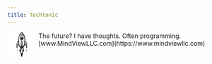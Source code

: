```yaml
---
title: Techtonic
---
```

<head>
<link rel="shortcut icon" type="image/webp" href="RocketForFavicon-transformed.webp">
</head>
<p>
  <img src="RocketForFavicon-transformed.webp" style="width: 12%; float: left; margin-right: 10px;">
  The future? I have thoughts. Often programming.<br>
  [www.MindViewLLC.com](https://www.mindviewllc.com)
</p>
